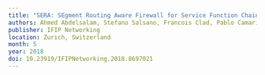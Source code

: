 ```yaml
---
title: "SERA: SEgment Routing Aware Firewall for Service Function Chaining scenarios"
authors: Ahmed Abdelsalam, Stefano Salsano, Francois Clad, Pablo Camarillo and Clarence Filsfils
publisher: IFIP Networking
location: Zurich, Switzerland
month: 5
year: 2018
doi: 10.23919/IFIPNetworking.2018.8697021
---
```

